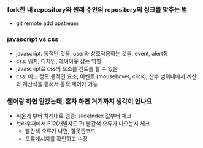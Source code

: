 ### fork한 내 repository와 원래 주인의 repository의 싱크를 맞추는 법

- git remote add upstream

### javascript vs css

- javascript: 동적인 것들, user와 상호작용하는 것들, event, alert창
- css: 위치, 디자인, 레이아웃 잡는 역할
- javascript로 css의 요소를 컨트롤 할 수 있음
- css: 어느 정도 동적인 요소, 이벤트 (mousehover, click), 산수 범위내에서 계산과 계산식을 통해서 동적 제어가 가능

### 쌤이랑 하면 알겠는데, 혼자 하면 거기까지 생각이 안나요

- 쉬운거 부터 차례대로 검증: slideIndex 값부터 체크
- 브라우저에서 F12(개발자도구) 빨간색 오류가 나오는지 체크
  - 빨간색 오류가 나면, 잘못짠코드
  - 오류메시지를 확인하고 수정
